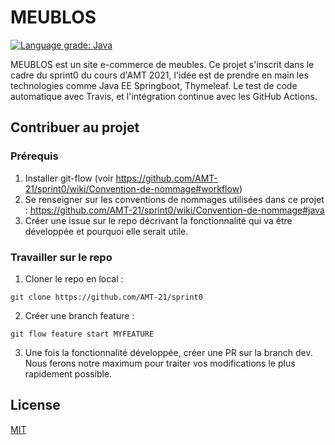 # MEUBLOS

[![Language grade: Java](https://img.shields.io/lgtm/grade/java/g/AMT-21/sprint0.svg?logo=lgtm&logoWidth=18)](https://lgtm.com/projects/g/AMT-21/sprint0/context:java)

MEUBLOS est un site e-commerce de meubles. Ce projet s'inscrit dans le cadre du sprint0 du cours d'AMT 2021, l'idée est de prendre en main les technologies comme Java EE Springboot, Thymeleaf. Le test de code automatique avec Travis, et l'intégration continue avec les GitHub Actions.

## Contribuer au projet

### Prérequis

1. Installer git-flow (voir https://github.com/AMT-21/sprint0/wiki/Convention-de-nommage#workflow)
2. Se renseigner sur les conventions de nommages utilisées dans ce projet : https://github.com/AMT-21/sprint0/wiki/Convention-de-nommage#java
3. Créer une issue sur le repo décrivant la fonctionnalité qui va être développée et pourquoi elle serait utile.

### Travailler sur le repo
1. Cloner le repo en local :
```
git clone https://github.com/AMT-21/sprint0
```
2. Créer une branch feature :
```
git flow feature start MYFEATURE 
```
3. Une fois la fonctionnalité développée, créer une PR sur la branch dev. Nous ferons notre maximum pour traiter vos modifications le plus rapidement possible.

## License
[MIT](https://choosealicense.com/licenses/mit/)



